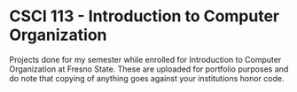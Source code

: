 # CSCI 113 - Introduction to Computer Organization

Projects done for my semester while enrolled for Introduction to Computer Organization at Fresno State. These are uploaded for portfolio purposes and do note that copying of anything goes against your institutions honor code.
